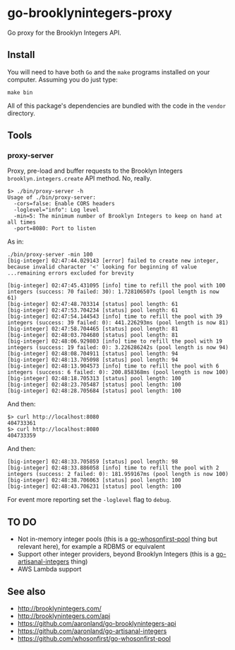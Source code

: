 # go-brooklynintegers-proxy

Go proxy for the Brooklyn Integers API.

## Install

You will need to have both `Go` and the `make` programs installed on your computer. Assuming you do just type:

```
make bin
```

All of this package's dependencies are bundled with the code in the `vendor` directory.

## Tools

### proxy-server

Proxy, pre-load and buffer requests to the Brooklyn Integers `brooklyn.integers.create` API method. No, really.

```
$> ./bin/proxy-server -h
Usage of ./bin/proxy-server:
  -cors=false: Enable CORS headers
  -loglevel="info": Log level
  -min=5: The minimum number of Brooklyn Integers to keep on hand at all times
  -port=8080: Port to listen
```

As in:

```
./bin/proxy-server -min 100
[big-integer] 02:47:44.029143 [error] failed to create new integer, because invalid character '<' looking for beginning of value
...remaining errors excluded for brevity

[big-integer] 02:47:45.431095 [info] time to refill the pool with 100 integers (success: 70 failed: 30): 1.728106507s (pool length is now 61)
[big-integer] 02:47:48.703314 [status] pool length: 61
[big-integer] 02:47:53.704234 [status] pool length: 61
[big-integer] 02:47:54.144543 [info] time to refill the pool with 39 integers (success: 39 failed: 0): 441.226293ms (pool length is now 81)
[big-integer] 02:47:58.704465 [status] pool length: 81
[big-integer] 02:48:03.704680 [status] pool length: 81
[big-integer] 02:48:06.929803 [info] time to refill the pool with 19 integers (success: 19 failed: 0): 3.226286242s (pool length is now 94)
[big-integer] 02:48:08.704911 [status] pool length: 94
[big-integer] 02:48:13.705098 [status] pool length: 94
[big-integer] 02:48:13.904573 [info] time to refill the pool with 6 integers (success: 6 failed: 0): 200.858368ms (pool length is now 100)
[big-integer] 02:48:18.705313 [status] pool length: 100
[big-integer] 02:48:23.705487 [status] pool length: 100
[big-integer] 02:48:28.705684 [status] pool length: 100
```

And then:

```
$> curl http://localhost:8080
404733361
$> curl http://localhost:8080
404733359
```

And then:

```
[big-integer] 02:48:33.705859 [status] pool length: 98
[big-integer] 02:48:33.886058 [info] time to refill the pool with 2 integers (success: 2 failed: 0): 181.959167ms (pool length is now 100)
[big-integer] 02:48:38.706063 [status] pool length: 100
[big-integer] 02:48:43.706231 [status] pool length: 100
```

For event more reporting set the `-loglevel` flag to `debug`.

## TO DO

* Not in-memory integer pools (this is a [go-whosonfirst-pool](https://github.com/whosonfirst/go-whosonfirst-pool) thing but relevant here), for example a RDBMS or equivalent
* Support other integer providers, beyond Brooklyn Integers (this is a [go-artisanal-integers](https://github.com/aaronland/go-artisanal-integers) thing)
* AWS Lambda support

## See also

* http://brooklynintegers.com/
* http://brooklynintegers.com/api
* https://github.com/aaronland/go-brooklynintegers-api
* https://github.com/aaronland/go-artisanal-integers
* https://github.com/whosonfirst/go-whosonfirst-pool
